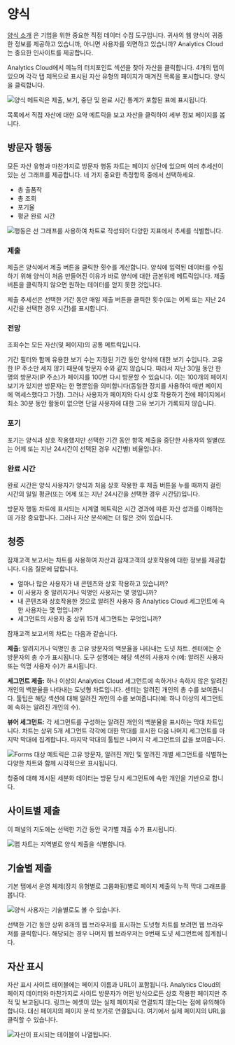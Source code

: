 # 양식

[양식 소개](https://learn.liferay.com/dxp/latest/ko/process-automation/forms/introduction-to-forms.html) 은 기업을 위한 중요한 직접 데이터 수집 도구입니다. 귀사의 웹 양식이 귀중한 정보를 제공하고 있습니까, 아니면 사용자를 외면하고 있습니까? Analytics Cloud는 중요한 인사이트를 제공합니다.

Analytics Cloud에서 메뉴의 터치포인트 섹션을 찾아 자산을 클릭합니다. 4개의 탭이 있으며 각각 탭 제목으로 표시된 자산 유형의 페이지가 매겨진 목록을 표시합니다. 양식을 클릭합니다.

![양식 메트릭은 제출, 보기, 중단 및 완료 시간 통계가 포함된 표에 표시됩니다.](forms/images/01.png)

목록에서 직접 자산에 대한 요약 메트릭을 보고 자산을 클릭하여 세부 정보 페이지를 봅니다.

## 방문자 행동

모든 자산 유형과 마찬가지로 방문자 행동 차트는 페이지 상단에 있으며 여러 추세선이 있는 선 그래프를 제공합니다. 네 가지 중요한 측정항목 중에서 선택하세요.

* 총 출품작
* 총 조회
* 포기율
* 평균 완료 시간

![행동은 선 그래프를 사용하여 차트로 작성되어 다양한 지표에서 추세를 식별합니다.](forms/images/02.png)

### 제출

제출은 양식에서 제출 버튼을 클릭한 횟수를 계산합니다. 양식에 입력된 데이터를 수집하기 위해 양식이 처음 만들어진 이유가 바로 양식에 대한 금본위제 메트릭입니다. 제출 버튼을 클릭하지 않으면 원하는 데이터를 얻지 못한 것입니다.

제출 추세선은 선택한 기간 동안 매일 제출 버튼을 클릭한 횟수(또는 어제 또는 지난 24시간을 선택한 경우 시간)를 표시합니다.

### 전망

조회수는 모든 자산(및 페이지)의 공통 메트릭입니다.

기간 필터와 함께 유용한 보기 수는 지정된 기간 동안 양식에 대한 보기 수입니다. 고유한 IP 주소만 세지 않기 때문에 방문자 수와 같지 않습니다. 따라서 지난 30일 동안 한 명의 방문자(IP 주소)가 페이지를 100번 다시 방문할 수 있습니다. 이는 100개의 페이지 보기가 있지만 방문자는 한 명뿐임을 의미합니다(동일한 장치를 사용하여 매번 페이지에 액세스했다고 가정). 그러나 사용자가 페이지와 다시 상호 작용하기 전에 페이지에서 최소 30분 동안 활동이 없으면 단일 사용자에 대한 고유 보기가 기록되지 않습니다.

### 포기

포기는 양식과 상호 작용했지만 선택한 기간 동안 항목 제출을 중단한 사용자의 일별(또는 어제 또는 지난 24시간이 선택된 경우 시간별) 비율입니다.

### 완료 시간

완료 시간은 양식 사용자가 양식과 처음 상호 작용한 후 제출 버튼을 누를 때까지 걸린 시간의 일일 평균(또는 어제 또는 지난 24시간을 선택한 경우 시간당)입니다.

방문자 행동 차트에 표시되는 시계열 메트릭은 시간 경과에 따른 자산 성과를 이해하는 데 가장 중요합니다. 그러나 자산 분석에는 더 많은 것이 있습니다.

## 청중

잠재고객 보고서는 차트를 사용하여 자산과 잠재고객의 상호작용에 대한 정보를 제공합니다. 다음 질문에 답합니다.

* 얼마나 많은 사용자가 내 콘텐츠와 상호 작용하고 있습니까?
* 이 사용자 중 알려지거나 익명인 사용자는 몇 명입니까?
* 내 콘텐츠와 상호작용한 것으로 알려진 사용자 중 Analytics Cloud 세그먼트에 속한 사용자는 몇 명입니까?
* 세그먼트의 사용자 중 상위 15개 세그먼트는 무엇입니까?

잠재고객 보고서의 차트는 다음과 같습니다.

**제출:** 알려지거나 익명인 총 고유 방문자의 백분율을 나타내는 도넛 차트. 센터에는 순 방문자의 총 수가 표시됩니다. 도구 설명에는 해당 섹션의 사용자 수(예: 알려진 사용자 또는 익명 사용자 수)가 표시됩니다.

**세그먼트 제출:** 하나 이상의 Analytics Cloud 세그먼트에 속하거나 속하지 않은 알려진 개인의 백분율을 나타내는 도넛형 차트입니다. 센터는 알려진 개인의 총 수를 보여줍니다. 툴팁은 해당 섹션에 대해 알려진 개인의 수를 보여줍니다(예: 하나 이상의 세그먼트에 속하는 알려진 개인의 수).

**뷰어 세그먼트:** 각 세그먼트를 구성하는 알려진 개인의 백분율을 표시하는 막대 차트입니다. 차트는 상위 5개 세그먼트 각각에 대한 막대를 표시한 다음 나머지 세그먼트를 마지막 막대에 집계합니다. 마지막 막대의 툴팁은 나머지 각 세그먼트의 값을 보여줍니다.

![Forms 대상 메트릭은 고유 방문자, 알려진 개인 및 알려진 개별 세그먼트를 식별하는 다양한 차트와 함께 시각적으로 표시됩니다.](forms/images/03.png)

청중에 대해 제시된 세분화 데이터는 방문 당시 세그먼트에 속한 개인을 기반으로 합니다.

## 사이트별 제출

이 패널의 지도에는 선택한 기간 동안 국가별 제출 수가 표시됩니다.

![맵 차트는 지역별로 양식 제출을 식별합니다.](forms/images/04.png)

## 기술별 제출

기본 탭에서 운영 체제(장치 유형별로 그룹화됨)별로 페이지 제출의 누적 막대 그래프를 봅니다.

![양식 사용자는 기술별로도 볼 수 있습니다.](forms/images/05.png)

선택한 기간 동안 상위 8개의 웹 브라우저를 표시하는 도넛형 차트를 보려면 웹 브라우저를 클릭합니다. 해당되는 경우 나머지 웹 브라우저는 9번째 도넛 세그먼트에 집계됩니다.

## 자산 표시

자산 표시 사이트 테이블에는 페이지 이름과 URL이 포함됩니다. Analytics Cloud의 페이지 데이터와 마찬가지로 사이트 방문자가 어떤 방식으로든 상호 작용한 페이지만 추적 및 보고됩니다. 링크는 에셋이 있는 실제 페이지로 연결되지 않는다는 점에 유의해야 합니다. 대신 페이지의 페이지 분석 보기로 연결됩니다. 여기에서 실제 페이지의 URL을 클릭할 수 있습니다.

![자산이 표시되는 테이블이 나열됩니다.](forms/images/07.png)
